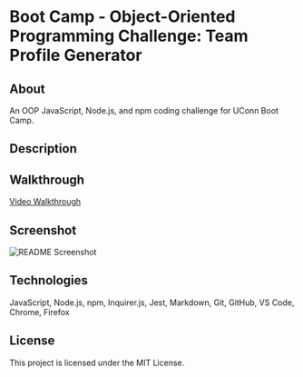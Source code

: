 # Boot Camp - Object-Oriented Programming Challenge: Team Profile Generator

## About

An OOP JavaScript, Node.js, and npm coding challenge for UConn Boot Camp.

## Description

## Walkthrough

[Video Walkthrough]()

## Screenshot

![README Screenshot](/assets/screenshot.gif)

## Technologies

JavaScript, Node.js, npm, Inquirer.js, Jest, Markdown, Git, GitHub, VS Code, Chrome, Firefox

## License

This project is licensed under the MIT License.
